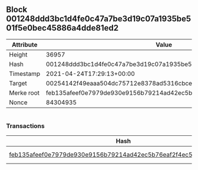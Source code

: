 ## Block 001248ddd3bc1d4fe0c47a7be3d19c07a1935be501f5e0bec45886a4dde81ed2

Attribute | Value
--- | ---
Height | 36957
Hash | 001248ddd3bc1d4fe0c47a7be3d19c07a1935be501f5e0bec45886a4dde81ed2
Timestamp | 2021-04-24T17:29:13+00:00
Target | 00254142f49eaaa504dc75712e8378ad5316cbcead634704b3734b6271167cc4
Merke root | feb135afeef0e7979de930e9156b79214ad42ec5b76eaf2f4ec57e36b0399150
Nonce | 84304935

```

```

### Transactions

Hash | Amount
--- | ---
[feb135afeef0e7979de930e9156b79214ad42ec5b76eaf2f4ec57e36b0399150](feb135afeef0e7979de930e9156b79214ad42ec5b76eaf2f4ec57e36b0399150.md) | 10.00000000 SKEPTI 
